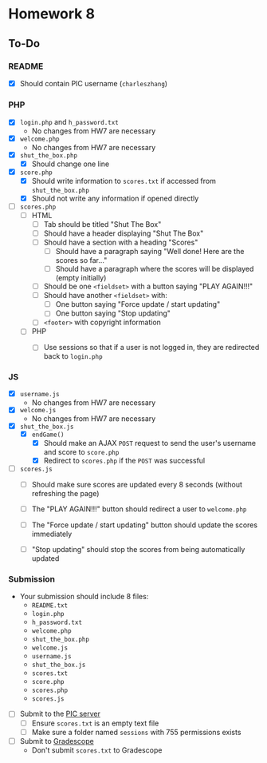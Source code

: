 # Homework 8

## To-Do

### README

- [x] Should contain PIC username (`charleszhang`)

### PHP

- [x] `login.php` and `h_password.txt`
  - No changes from HW7 are necessary
- [x] `welcome.php`
  - No changes from HW7 are necessary
- [x] `shut_the_box.php`
  - [x] Should change one line
- [x] `score.php`
  - [x] Should write information to `scores.txt` if accessed from `shut_the_box.php`
  - [x] Should not write any information if opened directly

- [ ] `scores.php`
  - [ ] HTML
    - [ ] Tab should be titled "Shut The Box"
    - [ ] Should have a header displaying "Shut The Box"
    - [ ] Should have a section with a heading "Scores"
      - [ ] Should have a paragraph saying "Well done! Here are the scores so far..."
      - [ ] Should have a paragraph where the scores will be displayed (empty initially)

    - [ ] Should be one `<fieldset>` with a button saying "PLAY AGAIN!!!"
    - [ ] Should have another `<fieldset>` with:
      - [ ] One button saying "Force update / start updating"
      - [ ] One button saying "Stop updating"

    - [ ] `<footer>` with copyright information

  - [ ] PHP
    - [ ] Use sessions so that if a user is not logged in, they are redirected back to `login.php`


### JS

- [x] `username.js`
  - No changes from HW7 are necessary
- [x] `welcome.js`
  - No changes from HW7 are necessary
- [x] `shut_the_box.js`
  - [x] `endGame()`
    - [x] Should make an AJAX `POST` request to send the user's username and score to `score.php`
    - [x] Redirect to `scores.php` if the `POST` was successful

- [ ] `scores.js`
  - [ ] Should make sure scores are updated every 8 seconds (without refreshing the page)
  - [ ] The "PLAY AGAIN!!!" button should redirect a user to `welcome.php`
  - [ ] The "Force update / start updating" button should update the scores immediately
  - [ ] "Stop updating" should stop the scores from being automatically updated


### Submission

- Your submission should include 8 files:
  - `README.txt`
  - `login.php`
  - `h_password.txt`
  - `welcome.php`
  - `shut_the_box.php`
  - `welcome.js`
  - `username.js`
  - `shut_the_box.js`
  - `scores.txt`
  - `score.php`
  - `scores.php`
  - `scores.js`
  
- [ ] Submit to the [PIC server](http://www.pic.ucla.edu/~charleszhang/HW8)
  - [ ] Ensure `scores.txt` is an empty text file
  - [ ] Make sure a folder named `sessions` with 755 permissions exists
- [ ] Submit to [Gradescope](https://bruinlearn.ucla.edu/courses/160942/external_tools/408)
  - Don't submit `scores.txt` to Gradescope
